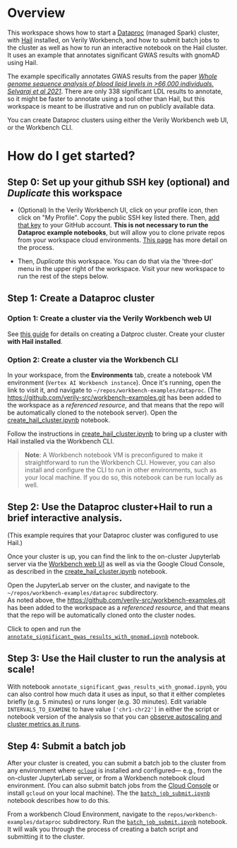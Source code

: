 # Overview

This workspace shows how to start a [Dataproc](https://cloud.google.com/dataproc) (managed Spark)
cluster, with [Hail](https://hail.is/) installed, on Verily Workbench, and how to submit batch jobs to the cluster as
well as how to run an interactive notebook on the Hail cluster. It uses an example that annotates
significant GWAS results with gnomAD using Hail.

The example specifically annotates GWAS results from the paper [*Whole genome sequence analysis of blood lipid levels in >66,000 individuals. Selvaraj et al 2021*](https://www.biorxiv.org/content/10.1101/2021.10.11.463514v1.supplementary-material). There are only 338 significant LDL results to annotate, so it might be faster to annotate using a tool other than Hail, but this workspace is meant to be illustrative and run on publicly available data.

You can create Dataproc clusters using either the Verily Workbench web UI, or the Workbench CLI.

# How do I get started?

## Step 0: Set up your github SSH key (optional) and _Duplicate_ this workspace

- (Optional) In the Verily Workbench UI, click on your profile icon, then click on "My Profile". Copy the public SSH key listed there.
  Then, [add that key](https://docs.github.com/en/authentication/connecting-to-github-with-ssh/adding-a-new-ssh-key-to-your-github-account) to your GitHub account. **This is not necessary to run the Dataproc example notebooks**, but will allow you to clone private repos from your workspace cloud environments.
  [This page](https://terra-docs.api.verily.com/docs/how_to_guides/terra_ssh_key_guide/) has more detail on the process.

- Then, *Duplicate* this workspace. You can do that via the 'three-dot' menu in the upper right of the workspace. Visit your new workspace to run the rest of the steps below.

## Step 1: Create a Dataproc cluster

### Option 1: Create a cluster via the Verily Workbench web UI

See [this guide](https://support.workbench.verily.com/docs/how_to_guides/dataproc/) for details on
creating a Datproc cluster. Create your cluster **with Hail installed**.

### Option 2: Create a cluster via the Workbench CLI


In your workspace, from the **Environments** tab, create a notebook VM environment (`Vertex AI Workbench instance`). Once it's
running, open the link to visit it, and navigate to `~/repos/workbench-examples/dataproc`. (The
https://github.com/verily-src/workbench-examples.git has been added to the workspace as a
*referenced resource*, and that means that the repo will be automatically cloned to the notebook
server). Open the [create_hail_cluster.ipynb](./create_hail_cluster.ipynb) notebook.

Follow the instructions in [create_hail_cluster.ipynb](./create_hail_cluster.ipynb) to bring up a
cluster with Hail installed via the Workbench CLI.

> **Note**: A Workbench notebook VM is preconfigured to make it straightforward to run the Workbench
> CLI.  However, you can also install and configure the CLI to run in other environments, such as
> your local machine.  If you do so, this notebook can be run locally as well.

## Step 2: Use the Dataproc cluster+Hail to run a brief interactive analysis.

(This example requires that your Dataproc cluster was configured to use Hail.)

Once your cluster is up, you can find the link to the on-cluster Jupyterlab server via the [Workbench web UI](https://support.workbench.verily.com/docs/how_to_guides/dataproc/) as well as via the Google Cloud Console, as described in the [create_hail_cluster.ipynb](./create_hail_cluster.ipynb) notebook.

Open the JupyterLab server on the cluster, and navigate to the `~/repos/workbench-examples/dataproc` subdirectory. \
As noted above, the https://github.com/verily-src/workbench-examples.git has been added to the workspace as a *referenced resource*, and that means that the repo will be automatically cloned onto the cluster nodes.

Click to open and run the [`annotate_significant_gwas_results_with_gnomad.ipynb`](./annotate_significant_gwas_results_with_gnomad.ipynb) notebook.

## Step 3: Use the Hail cluster to run the analysis at scale!

With notebook `annotate_significant_gwas_results_with_gnomad.ipynb`, you can also control how much data it uses as input, so that it either completes briefly (e.g. 5 minutes) or runs longer (e.g. 30 minutes). Edit variable `INTERVALS_TO_EXAMINE` to have value `['chr1-chr22']` in either the script or notebook version of the analysis so that you can [observe autoscaling and cluster metrics as it runs](https://support.workbench.verily.com/docs/how_to_guides/dataproc/#accessing-the-dataproc-dashboard-in-the-google-cloud-console).

## Step 4: Submit a batch job

After your cluster is created, you can submit a batch job to the cluster from any environment where [`gcloud`](https://cloud.google.com/sdk/docs/install) is installed and configured— e.g., from the on-cluster JupyterLab server, or from a Workbench notebook cloud environment. (You can also submit batch jobs from the [Cloud Console](https://console.cloud.google.com/dataproc/jobs) or install `gcloud` on your local machine). The the [`batch_job_submit.ipynb`](./batch_job_submit.ipynb) notebook describes how to do this.

From a workbench Cloud Environment, navigate to the `repos/workbench-examples/dataproc` subdirectory.
Run the [`batch_job_submit.ipynb`](./batch_job_submit.ipynb) notebook.  It will walk you through the process of creating a batch script and submitting it to the cluster.
